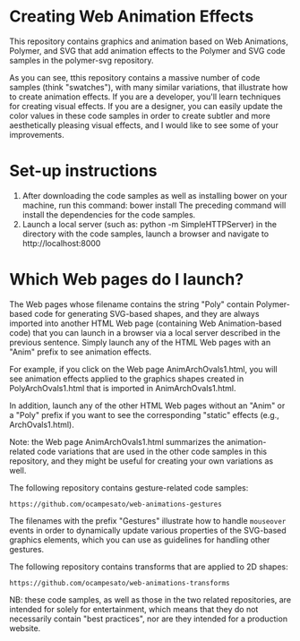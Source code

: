 Creating Web Animation Effects
==============================
This repository contains graphics and animation based on Web Animations, Polymer, and SVG that add animation effects to the Polymer and SVG code samples in the polymer-svg repository.

As you can see, tthis repository contains a massive number of code samples (think "swatches"), with many similar variations, that illustrate how to create animation effects. If you are a developer, you'll learn techniques for creating visual effects. If you are a designer, you can easily update the color values in these code samples in order to create subtler and more aesthetically pleasing visual effects, and I would like to see some of your improvements.

Set-up instructions
===================
1) After downloading the code samples as well as installing bower on your machine, run this command: bower install
The preceding command will install the dependencies for the code samples.
2) Launch a local server (such as: python -m SimpleHTTPServer) in the directory with the code samples, launch a browser and navigate to http://localhost:8000 

Which Web pages do I launch?
============================
The Web pages whose filename contains the string "Poly" contain Polymer-based code for generating SVG-based shapes, and they are always imported into another HTML Web page (containing Web Animation-based code) that you can launch in a browser via a local server described in the previous sentence. Simply launch any of the HTML Web pages with an "Anim" prefix to see animation effects. 

For example, if you click on the Web page AnimArchOvals1.html, you will see animation effects applied to the graphics shapes created in PolyArchOvals1.html that is imported in AnimArchOvals1.html.

In addition, launch any of the other HTML Web pages without an "Anim" or a "Poly" prefix if you want to see the corresponding "static" effects (e.g., ArchOvals1.html).

Note: the Web page AnimArchOvals1.html summarizes the animation-related code variations that are used in the other code samples in this repository, and they might be useful for creating your own variations as well.

The following repository contains gesture-related code samples:
```
https://github.com/ocampesato/web-animations-gestures
```
The filenames with the prefix "Gestures" illustrate how to handle `mouseover` events in order to dynamically update various properties of the SVG-based graphics elements, which you can use as guidelines for handling other gestures.

The following repository contains transforms that are applied to 2D shapes:
```
https://github.com/ocampesato/web-animations-transforms
```
NB: these code samples, as well as those in the two related repositories, are intended for solely for entertainment, which means that they do not necessarily contain "best practices", nor are they intended for a production website.
